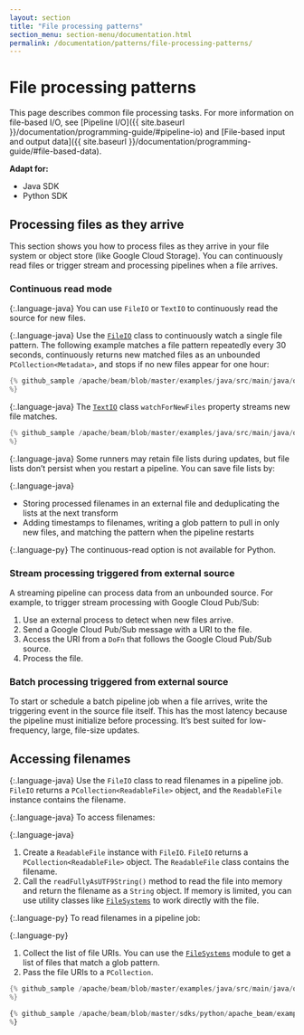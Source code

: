 ```yaml
---
layout: section
title: "File processing patterns"
section_menu: section-menu/documentation.html
permalink: /documentation/patterns/file-processing-patterns/
---
```

<!--
Licensed under the Apache License, Version 2.0 (the "License");
you may not use this file except in compliance with the License.
You may obtain a copy of the License at

http://www.apache.org/licenses/LICENSE-2.0

Unless required by applicable law or agreed to in writing, software
distributed under the License is distributed on an "AS IS" BASIS,
WITHOUT WARRANTIES OR CONDITIONS OF ANY KIND, either express or implied.
See the License for the specific language governing permissions and
limitations under the License.
-->

# File processing patterns

This page describes common file processing tasks. For more information on file-based I/O, see [Pipeline I/O]({{ site.baseurl }}/documentation/programming-guide/#pipeline-io) and [File-based input and output data]({{ site.baseurl }}/documentation/programming-guide/#file-based-data).

<nav class="language-switcher">
  <strong>Adapt for:</strong>
  <ul>
    <li data-type="language-java" class="active">Java SDK</li>
    <li data-type="language-py">Python SDK</li>
  </ul>
</nav>

## Processing files as they arrive

This section shows you how to process files as they arrive in your file system or object store (like Google Cloud Storage). You can continuously read files or trigger stream and processing pipelines when a file arrives.

### Continuous read mode

{:.language-java}
You can use `FileIO` or `TextIO` to continuously read the source for new files.

{:.language-java}
Use the [`FileIO`](https://beam.apache.org/releases/javadoc/current/org/apache/beam/sdk/io/FileIO.html) class to continuously watch a single file pattern. The following example matches a file pattern repeatedly every 30 seconds, continuously returns new matched files as an unbounded `PCollection<Metadata>`, and stops if no new files appear for one hour:

```java
{% github_sample /apache/beam/blob/master/examples/java/src/main/java/org/apache/beam/examples/snippets/Snippets.java tag:FileProcessPatternProcessNewFilesSnip1
%}
```

{:.language-java}
The [`TextIO`](https://beam.apache.org/releases/javadoc/current/org/apache/beam/sdk/io/TextIO.html) class `watchForNewFiles` property streams new file matches.

```java
{% github_sample /apache/beam/blob/master/examples/java/src/main/java/org/apache/beam/examples/snippets/Snippets.java tag:FileProcessPatternProcessNewFilesSnip2
%}
```

{:.language-java}
Some runners may retain file lists during updates, but file lists don’t persist when you restart a pipeline. You can save file lists by:

{:.language-java}
* Storing processed filenames in an external file and deduplicating the lists at the next transform
* Adding timestamps to filenames, writing a glob pattern to pull in only new files, and matching the pattern when the pipeline restarts

{:.language-py}
The continuous-read option is not available for Python.

### Stream processing triggered from external source

A streaming pipeline can process data from an unbounded source. For example, to trigger stream processing with Google Cloud Pub/Sub:

1. Use an external process to detect when new files arrive.
1. Send a Google Cloud Pub/Sub message with a URI to the file.
1. Access the URI from a `DoFn` that follows the Google Cloud Pub/Sub source.
1. Process the file.

### Batch processing triggered from external source

To start or schedule a batch pipeline job when a file arrives, write the triggering event in the source file itself. This has the most latency because the pipeline must initialize before processing. It’s best suited for low-frequency, large, file-size updates.

## Accessing filenames

{:.language-java}
Use the `FileIO` class to read filenames in a pipeline job. `FileIO` returns a `PCollection<ReadableFile>` object, and the `ReadableFile` instance contains the filename.

{:.language-java}
To access filenames:

{:.language-java}
1. Create a `ReadableFile` instance with `FileIO`. `FileIO` returns a `PCollection<ReadableFile>` object. The `ReadableFile` class contains the filename.
1. Call the `readFullyAsUTF9String()` method to read the file into memory and return the filename as a `String` object. If memory is limited, you can use utility classes like [`FileSystems`](https://beam.apache.org/releases/javadoc/current/org/apache/beam/sdk/io/FileSystems.html) to work directly with the file.

{:.language-py}
To read filenames in a pipeline job:

{:.language-py}
1. Collect the list of file URIs. You can use the [`FileSystems`](https://beam.apache.org/releases/pydoc/current/apache_beam.io.filesystems.html?highlight=filesystems#module-apache_beam.io.filesystems) module to get a list of files that match a glob pattern.
1. Pass the file URIs to a `PCollection`.

```java
{% github_sample /apache/beam/blob/master/examples/java/src/main/java/org/apache/beam/examples/snippets/Snippets.java tag:FileProcessPatternAccessMetadataSnip1
%}
```
```py
{% github_sample /apache/beam/blob/master/sdks/python/apache_beam/examples/snippets/snippets.py tag:FileProcessPatternAccessMetadataSnip1
%}
```